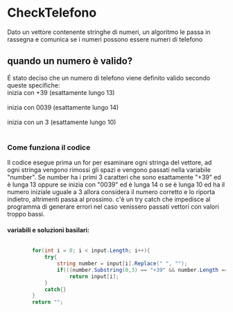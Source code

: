# CheckTelefono
Dato un vettore contenente stringhe di numeri, un algoritmo le passa in rassegna e comunica se i numeri possono essere numeri di telefono

## quando un numero è valido?
É stato deciso che un numero di telefono viene definito valido secondo queste specifiche: <br>
inizia con +39 (esattamente lungo 13) <br><br>
inizia con 0039 (esattamente lungo 14) <br><br>
inizia con un 3 (esattamente lungo 10) <br><br>

### Come funziona il codice
Il codice esegue prima un for per esaminare ogni stringa del vettore, ad ogni stringa vengono rimossi gli spazi e vengono passati nella
variabile "number". Se number ha i primi 3 caratteri che sono esattamente "+39" ed è lunga 13 oppure se inizia con "0039" ed è lunga 14
o se è lunga 10 ed ha il numero iniziale uguale a 3 allora considera il numero corretto e lo riporta indietro, altrimenti passa al prossimo.
c'è un try catch che impedisce al programma di generare errori nel caso venissero passati vettori con valori troppo bassi.

#### variabili e soluzioni basilari:
~~~C#

        for(int i = 0; i < input.Length; i++){
            try{
                string number = input[i].Replace(" ", "");
                if(((number.Substring(0,3) == "+39" && number.Length == 13) || number.Substring(0,4) == "0039" && number.Length  == 14) || (number[0] == '3' && number.Length == 10))
                    return input[i];
            }
            catch{}
        }
        return "";
